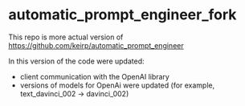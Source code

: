 # automatic_prompt_engineer_fork
This repo is more actual version of https://github.com/keirp/automatic_prompt_engineer 

In this version of the code were updated:
* client communication with the OpenAI library
* versions of models for OpenAi were updated (for example, text_davinci_002 -> davinci_002)
